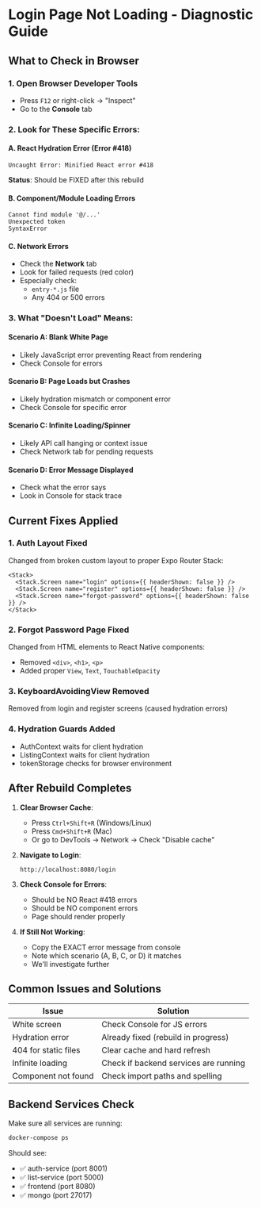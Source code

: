 # Login Page Not Loading - Diagnostic Guide

## What to Check in Browser

### 1. Open Browser Developer Tools
- Press `F12` or right-click → "Inspect"
- Go to the **Console** tab

### 2. Look for These Specific Errors:

#### A. React Hydration Error (Error #418)
```
Uncaught Error: Minified React error #418
```
**Status**: Should be FIXED after this rebuild

#### B. Component/Module Loading Errors
```
Cannot find module '@/...'
Unexpected token
SyntaxError
```

#### C. Network Errors
- Check the **Network** tab
- Look for failed requests (red color)
- Especially check:
  - `entry-*.js` file
  - Any 404 or 500 errors

### 3. What "Doesn't Load" Means:

#### Scenario A: Blank White Page
- Likely JavaScript error preventing React from rendering
- Check Console for errors

#### Scenario B: Page Loads but Crashes
- Likely hydration mismatch or component error
- Check Console for specific error

#### Scenario C: Infinite Loading/Spinner
- Likely API call hanging or context issue
- Check Network tab for pending requests

#### Scenario D: Error Message Displayed
- Check what the error says
- Look in Console for stack trace

## Current Fixes Applied

### 1. Auth Layout Fixed
Changed from broken custom layout to proper Expo Router Stack:
```tsx
<Stack>
  <Stack.Screen name="login" options={{ headerShown: false }} />
  <Stack.Screen name="register" options={{ headerShown: false }} />
  <Stack.Screen name="forgot-password" options={{ headerShown: false }} />
</Stack>
```

### 2. Forgot Password Page Fixed
Changed from HTML elements to React Native components:
- Removed `<div>`, `<h1>`, `<p>`
- Added proper `View`, `Text`, `TouchableOpacity`

### 3. KeyboardAvoidingView Removed
Removed from login and register screens (caused hydration errors)

### 4. Hydration Guards Added
- AuthContext waits for client hydration
- ListingContext waits for client hydration
- tokenStorage checks for browser environment

## After Rebuild Completes

1. **Clear Browser Cache**:
   - Press `Ctrl+Shift+R` (Windows/Linux)
   - Press `Cmd+Shift+R` (Mac)
   - Or go to DevTools → Network → Check "Disable cache"

2. **Navigate to Login**:
   ```
   http://localhost:8080/login
   ```

3. **Check Console for Errors**:
   - Should be NO React #418 errors
   - Should be NO component errors
   - Page should render properly

4. **If Still Not Working**:
   - Copy the EXACT error message from console
   - Note which scenario (A, B, C, or D) it matches
   - We'll investigate further

## Common Issues and Solutions

| Issue | Solution |
|-------|----------|
| White screen | Check Console for JS errors |
| Hydration error | Already fixed (rebuild in progress) |
| 404 for static files | Clear cache and hard refresh |
| Infinite loading | Check if backend services are running |
| Component not found | Check import paths and spelling |

## Backend Services Check

Make sure all services are running:
```bash
docker-compose ps
```

Should see:
- ✅ auth-service (port 8001)
- ✅ list-service (port 5000)  
- ✅ frontend (port 8080)
- ✅ mongo (port 27017)
